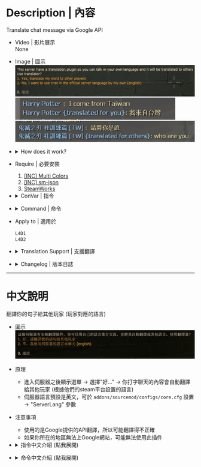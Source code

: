 # Description | 內容
Translate chat message via Google API

* Video | 影片展示
<br/>None

* Image | 圖示
    <br/>![sm_translator_1](image/sm_translator_1.jpg)
    <br/>![sm_translator_2](image/sm_translator_2.jpg)
    <br/>![sm_translator_3](image/sm_translator_3.jpg)

* <details><summary>How does it work?</summary>

	* Display menu when new player joins server 
        -> Choose "Yes, translate my words to other player" 
        -> Your chat messages will be translated into other player depends on their steam language
    * You can define the official server language on ```addons/sourcemod/configs/core.cfg``` -> "ServerLang" keyvalue.
    * The translation is using Google Translation API
        * May not working if Google is blocked in your Country/Region
</details>

* Require | 必要安裝
    1. [[INC] Multi Colors](https://github.com/fbef0102/L4D1_2-Plugins/releases/tag/Multi-Colors)
    2. [[INC] sm-json](https://github.com/clugg/sm-json)
    3. [SteamWorks](https://github.com/hexa-core-eu/SteamWorks/releases)

* <details><summary>ConVar | 指令</summary>

    * cfg/sourcemod/sm_translator.cfg
        ```php
        // 0=Plugin off, 1=Plugin on.
        sm_translator_enable "1"

        // When new player connects, 0=Display menu to ask if player 'yes' or 'no', 1=Auto enable translator for player + Don't display menu
        sm_translator_default "0"
        ```
</details>

* <details><summary>Command | 命令</summary>

	* **Open translator menu**
		```php
		sm_translator
		```
</details>

* Apply to | 適用於
    ```
    L4D1
    L4D2
    ```

* <details><summary>Translation Support | 支援翻譯</summary>

	```
	English
	繁體中文
	简体中文
	```
</details>

* <details><summary>Changelog | 版本日誌</summary>

    * v1.4h (2024-9-22)
        * Block chat translation if different team
        * Update translation

    * v1.3h (2024-9-21)
    * v1.2h (2024-9-20)
        * Update cvars

    * v1.1h (2024-9-9)
        * Fixed memory leak

    * v1.0h (2024-6-16)
        * Use Google Translation API
        * Add json inc
        * Update translation

    * v1.0
        * [Original Plugin by Franc1sco](https://forums.alliedmods.net/showthread.php?t=306279)
</details>

- - - -
# 中文說明
翻譯你的句子給其他玩家 (玩家對應的語言)

* 圖示
    <br/>![zho/sm_translator_1](image/zho/sm_translator_1.jpg)

* 原理
    * 進入伺服器之後顯示選單 -> 選擇"好..." -> 你打字聊天的內容會自動翻譯給其他玩家 (根據他們的steam平台設置的語言)
    * 伺服器語言預設是英文，可於 ```addons/sourcemod/configs/core.cfg``` 設置 -> "ServerLang" 參數

* 注意事項
    * 使用的是Google提供的API翻譯，所以可能翻譯得不正確
    * 如果你所在的地區無法上Google網站，可能無法使用此插件

* <details><summary>指令中文介紹 (點我展開)</summary>

    * cfg/sourcemod/sm_translator.cfg
        ```php
        // 1=開啟插件. 0=關閉插件
        sm_translator_enable "1"

        // 當玩家近來伺服器時, 0=彈出選單詢問玩家是否自動翻譯, 1=自動幫玩家翻譯 + 不彈出選單
        sm_translator_default "0"
        ```
</details>

* <details><summary>命令中文介紹 (點我展開)</summary>

	* **打開選單**
		```php
		sm_translator
		```
</details>